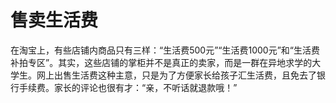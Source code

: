 # 售卖生活费

在淘宝上，有些店铺内商品只有三样：“生活费500元”“生活费1000元”和“生活费补拍专区”。其实，这些店铺的掌柜并不是真正的卖家，而是一群在异地求学的大学生。网上出售生活费这种主意，只是为了方便家长给孩子汇生活费，且免去了银行手续费。家长的评论也很有才：“亲，不听话就退款哦！”